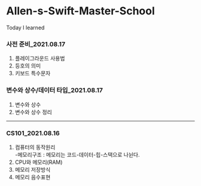 # Allen-s-Swift-Master-School
Today I learned  
### 사전 준비_2021.08.17  
1. 플레이그라운드 사용법  
2. 등호의 의미  
3. 키보드 특수문자  
### 변수와 상수/데이터 타입_2021.08.17  
1. 변수와 상수  
2. 변수와 상수 정리  
---
### CS101_2021.08.16
1. 컴퓨터의 동작원리   
    -메모리구조 : 메모리는 코드-데이터-힙-스택으로 나뉜다.  
2. CPU와 메모리(RAM)  
3. 메모리 저장방식  
4. 메모리 음수표현  
